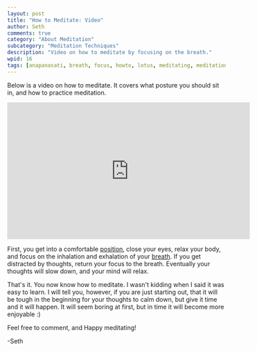 ```yaml
---
layout: post
title: "How to Meditate: Video"
author: Seth
comments: true
category: "About Meditation"
subcategory: "Meditation Techniques"
description: "Video on how to meditate by focusing on the breath."
wpid: 16
tags: [anapanasati, breath, focus, howto, lotus, meditating, meditation, position, posture, technique, video, YouTube]
---
```


Below is a video on how to meditate. It covers what posture you should sit in, and how to practice meditation.

<!--more-->

<iframe width="560" height="315" src="https://www.youtube.com/embed/9h3kI2HJixQ" frameborder="0" allowfullscreen></iframe>

First, you get into a comfortable [position](/posts/about-meditation/meditation-tips/meditation-postures/), close your eyes, relax your body, and focus on the inhalation and exhalation of your [breath](/posts/about-meditation/meditation-techniques/focusing-on-the-breath). If you get distracted by thoughts, return your focus to the breath. Eventually your thoughts will slow down, and your mind will relax.

That's it. You now know how to meditate. I wasn't kidding when I said it was easy to learn. I will tell you, however, if you are just starting out, that it will be tough in the beginning for your thoughts to calm down, but give it time and it will happen. It will seem boring at first, but in time it will become more enjoyable :)

Feel free to comment, and Happy meditating!

-Seth
